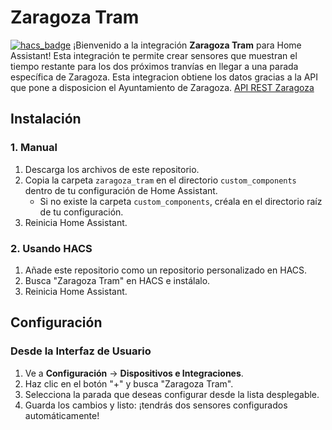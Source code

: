 # **Zaragoza Tram**
[![hacs_badge](https://img.shields.io/badge/HACS-Default-orange.svg)](https://github.com/custom-components/hacs)
¡Bienvenido a la integración **Zaragoza Tram** para Home Assistant! Esta integración te permite crear sensores que muestran el tiempo restante para los dos próximos tranvías en llegar a una parada específica de Zaragoza.
Esta integracion obtiene los datos gracias a la API que pone a disposicion el Ayuntamiento de Zaragoza. [API REST Zaragoza](https://www.zaragoza.es/sede/portal/datos-abiertos/servicio/catalogo/327) 

## **Instalación**

### **1. Manual**

1. Descarga los archivos de este repositorio.
2. Copia la carpeta `zaragoza_tram` en el directorio `custom_components` dentro de tu configuración de Home Assistant.
    - Si no existe la carpeta `custom_components`, créala en el directorio raíz de tu configuración.
3. Reinicia Home Assistant.

### **2. Usando HACS**

1. Añade este repositorio como un repositorio personalizado en HACS.
2. Busca "Zaragoza Tram" en HACS e instálalo.
3. Reinicia Home Assistant.

## **Configuración**

### **Desde la Interfaz de Usuario**

1. Ve a **Configuración** → **Dispositivos e Integraciones**.
2. Haz clic en el botón "+" y busca "Zaragoza Tram".
3. Selecciona la parada que deseas configurar desde la lista desplegable.
4. Guarda los cambios y listo: ¡tendrás dos sensores configurados automáticamente!